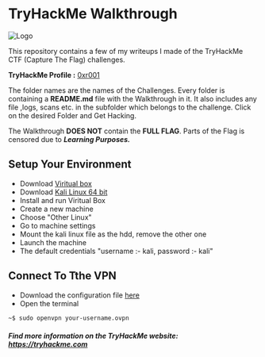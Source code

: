 # TryHackMe Walkthrough

![Logo](https://assets.tryhackme.com/img/THMlogo.png  "Logo")

This repository contains a few of my writeups I made of the TryHackMe CTF (Capture The Flag) challenges.

**TryHackMe Profile :** [0xr001](https://tryhackme.com/p/0xr001)

The folder names are the names of the Challenges. Every folder is containing a **README.md** file with the Walkthrough in it. It also includes any file ,logs, scans etc. in the subfolder which belongs to the challenge. Click on the desired Folder and Get Hacking.

The Walkthrough **DOES NOT** contain the **FULL FLAG**. Parts of the Flag is censored due to ***Learning Purposes.***

## Setup Your Environment

- Download [Viritual box](https://www.virtualbox.org/wiki/Downloads)
- Download [Kali Linux 64 bit](https://www.kali.org/get-kali/#kali-virtual-machines)
- Install and run Viritual Box
- Create a new machine
- Choose "Other Linux"
- Go to machine settings
- Mount the kali linux file as the hdd, remove the other one
- Launch the machine
- The default credentials "username :- kali, password :- kali"

## Connect To Tthe VPN

- Download the configuration file [here](https://tryhackme.com/access)
- Open the terminal

```bash
~$ sudo openvpn your-username.ovpn
```

##### Find more information on the TryHackMe website: <https://tryhackme.com>